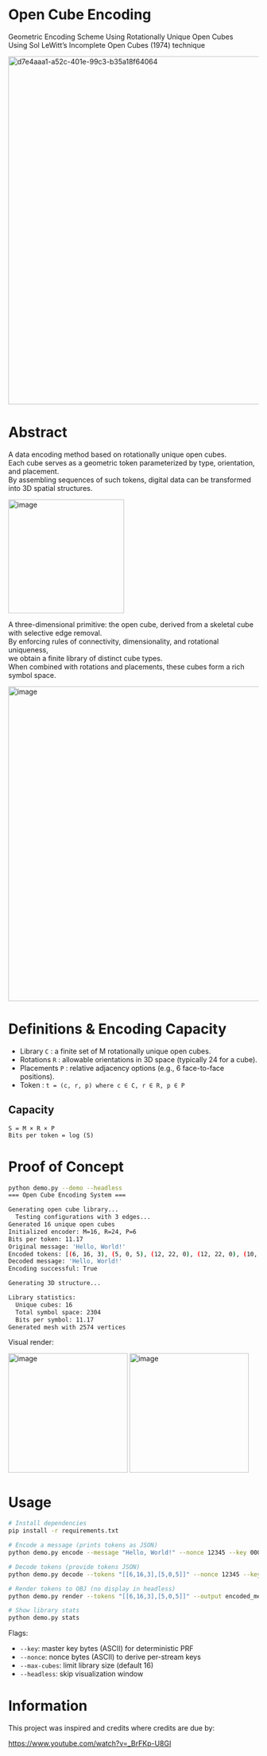 # Open Cube Encoding
Geometric Encoding Scheme Using Rotationally Unique Open Cubes  
Using Sol LeWitt’s Incomplete Open Cubes (1974) technique  

<img width="700" alt="d7e4aaa1-a52c-401e-99c3-b35a18f64064" src="https://github.com/user-attachments/assets/30b7e7e5-eec3-4c6c-9bc6-4d6bbb79206b" />

# Abstract

A data encoding method based on rotationally unique open cubes.  
Each cube serves as a geometric token parameterized by type, orientation, and placement.  
By assembling sequences of such tokens, digital data can be transformed into 3D spatial structures.  

<img width="233" height="229" alt="image" src="https://github.com/user-attachments/assets/ab329918-ac83-47d1-a2bb-f9760cf62ab6" />

A three-dimensional primitive: the open cube, derived from a skeletal cube with selective edge removal.  
By enforcing rules of connectivity, dimensionality, and rotational uniqueness,  
we obtain a finite library of distinct cube types.  
When combined with rotations and placements, these cubes form a rich symbol space.  

<img width="1109" height="633" alt="image" src="https://github.com/user-attachments/assets/e2d98a17-e30f-4ac1-88ea-b4aebf08524a" />


# Definitions & Encoding Capacity

- Library `C`       : a finite set of M rotationally unique open cubes.
- Rotations `R`     : allowable orientations in 3D space (typically 24 for a cube).
- Placements `P`    : relative adjacency options (e.g., 6 face-to-face positions).
- Token             : `t = (c, r, p) where c ∈ C, r ∈ R, p ∈ P`
 
## Capacity
```
S = M × R × P
Bits per token = log (S)
```

# Proof of Concept

```bash
python demo.py --demo --headless
=== Open Cube Encoding System ===

Generating open cube library...
  Testing configurations with 3 edges...
Generated 16 unique open cubes
Initialized encoder: M=16, R=24, P=6
Bits per token: 11.17
Original message: 'Hello, World!'
Encoded tokens: [(6, 16, 3), (5, 0, 5), (12, 22, 0), (12, 22, 0), (10, 0, 2), (12, 11, 0), (5, 7, 4), (12, 11, 1), (10, 0, 2), (10, 0, 4), (12, 22, 0), (9, 3, 4), (1, 6, 3)]
Decoded message: 'Hello, World!'
Encoding successful: True

Generating 3D structure...

Library statistics:
  Unique cubes: 16
  Total symbol space: 2304
  Bits per symbol: 11.17
Generated mesh with 2574 vertices
```

Visual render:  

<img width="240" alt="image" src="https://github.com/user-attachments/assets/92676f50-965f-43fc-881f-5601cf6525ab" />
<img width="240" alt="image" src="https://github.com/user-attachments/assets/8d21ef46-6a21-4f0d-99aa-637d1fd6512f" />


# Usage

```bash
# Install dependencies
pip install -r requirements.txt

# Encode a message (prints tokens as JSON)
python demo.py encode --message "Hello, World!" --nonce 12345 --key 000000

# Decode tokens (provide tokens JSON)
python demo.py decode --tokens "[[6,16,3],[5,0,5]]" --nonce 12345 --key 000000

# Render tokens to OBJ (no display in headless)
python demo.py render --tokens "[[6,16,3],[5,0,5]]" --output encoded_message.obj --headless

# Show library stats
python demo.py stats
```

Flags:
- `--key`: master key bytes (ASCII) for deterministic PRF
- `--nonce`: nonce bytes (ASCII) to derive per-stream keys
- `--max-cubes`: limit library size (default 16)
- `--headless`: skip visualization window


# Information

This project was inspired and credits where credits are due by:

https://www.youtube.com/watch?v=_BrFKp-U8GI
